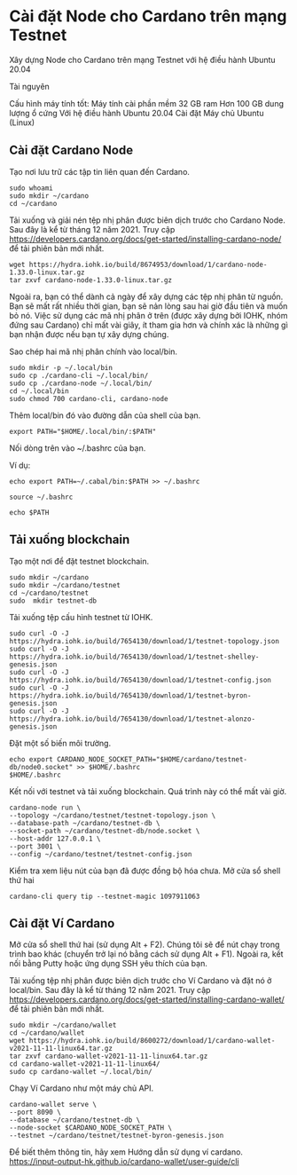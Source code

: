 Cài đặt Node cho Cardano trên mạng Testnet
========================
Xây dựng Node cho Cardano trên mạng Testnet với hệ điều hành Ubuntu 20.04

Tài nguyên

Cấu hình máy tính tốt:
Máy tính cài phần mềm 32 GB ram 
Hơn 100 GB dung lượng ổ cứng 
Với hệ điều hành Ubuntu 20.04
Cài đặt Máy chủ Ubuntu (Linux)

Cài đặt Cardano Node
-----

Tạo nơi lưu trữ các tập tin liên quan đến Cardano.

```
sudo whoami
sudo mkdir ~/cardano
cd ~/cardano
```

Tải xuống và giải nén tệp nhị phân được biên dịch trước cho Cardano Node. Sau đây là kể từ tháng 12 năm 2021. Truy cập https://developers.cardano.org/docs/get-started/installing-cardano-node/ để tải phiên bản mới nhất.

```
wget https://hydra.iohk.io/build/8674953/download/1/cardano-node-1.33.0-linux.tar.gz
tar zxvf cardano-node-1.33.0-linux.tar.gz
```

Ngoài ra, bạn có thể dành cả ngày để xây dựng các tệp nhị phân từ nguồn. Bạn sẽ mất rất nhiều thời gian, bạn sẽ nản lòng sau hai giờ đầu tiên và muốn bỏ nó. Việc sử dụng các mã nhị phân ở trên (được xây dựng bởi IOHK, nhóm đứng sau Cardano) chỉ mất vài giây, ít tham gia hơn và chính xác là những gì bạn nhận được nếu bạn tự xây dựng chúng.

Sao chép hai mã nhị phân chính vào local/bin.

```
sudo mkdir -p ~/.local/bin
sudo cp ./cardano-cli ~/.local/bin/
sudo cp ./cardano-node ~/.local/bin/
cd ~/.local/bin
sudo chmod 700 cardano-cli, cardano-node
```

Thêm local/bin đó vào đường dẫn của shell của bạn.

```
export PATH="$HOME/.local/bin/:$PATH"
```

Nối dòng trên vào ~/.bashrc của bạn. 

Ví dụ: 

```
echo export PATH=~/.cabal/bin:$PATH >> ~/.bashrc

source ~/.bashrc

echo $PATH
```

Tải xuống blockchain
------

Tạo một nơi để đặt testnet blockchain.

```
sudo mkdir ~/cardano
sudo mkdir ~/cardano/testnet
cd ~/cardano/testnet
sudo  mkdir testnet-db
```

Tải xuống tệp cấu hình testnet từ IOHK.

```
sudo curl -O -J https://hydra.iohk.io/build/7654130/download/1/testnet-topology.json
sudo curl -O -J https://hydra.iohk.io/build/7654130/download/1/testnet-shelley-genesis.json
sudo curl -O -J https://hydra.iohk.io/build/7654130/download/1/testnet-config.json
sudo curl -O -J https://hydra.iohk.io/build/7654130/download/1/testnet-byron-genesis.json
sudo curl -O -J https://hydra.iohk.io/build/7654130/download/1/testnet-alonzo-genesis.json
```

Đặt một số biến môi trường.

```
echo export CARDANO_NODE_SOCKET_PATH="$HOME/cardano/testnet-db/node0.socket" >> $HOME/.bashrc
$HOME/.bashrc
```

Kết nối với testnet và tải xuống blockchain. Quá trình này có thể mất vài giờ.

```
cardano-node run \
--topology ~/cardano/testnet/testnet-topology.json \
--database-path ~/cardano/testnet-db \
--socket-path ~/cardano/testnet-db/node.socket \
--host-addr 127.0.0.1 \
--port 3001 \
--config ~/cardano/testnet/testnet-config.json
```

Kiểm tra xem liệu nút của bạn đã được đồng bộ hóa chưa.
Mở cửa sổ shell thứ hai 

```
cardano-cli query tip --testnet-magic 1097911063
```

Cài đặt Ví Cardano
-----

Mở cửa sổ shell thứ hai (sử dụng Alt + F2). Chúng tôi sẽ để nút chạy trong trình bao khác (chuyển trở lại nó bằng cách sử dụng Alt + F1). Ngoài ra, kết nối bằng Putty hoặc ứng dụng SSH yêu thích của bạn.

Tải xuống tệp nhị phân được biên dịch trước cho Ví Cardano và đặt nó ở local/bin. Sau đây là kể từ tháng 12 năm 2021. Truy cập https://developers.cardano.org/docs/get-started/installing-cardano-wallet/ để tải phiên bản mới nhất.

```
sudo mkdir ~/cardano/wallet
cd ~/cardano/wallet
wget https://hydra.iohk.io/build/8600272/download/1/cardano-wallet-v2021-11-11-linux64.tar.gz
tar zxvf cardano-wallet-v2021-11-11-linux64.tar.gz
cd cardano-wallet-v2021-11-11-linux64/
sudo cp cardano-wallet ~/.local/bin/
```

Chạy Ví Cardano như một máy chủ API.

```
cardano-wallet serve \
--port 8090 \
--database ~/cardano/testnet-db \
--node-socket $CARDANO_NODE_SOCKET_PATH \
--testnet ~/cardano/testnet/testnet-byron-genesis.json
```

Để biết thêm thông tin, hãy xem Hướng dẫn sử dụng ví cardano.
https://input-output-hk.github.io/cardano-wallet/user-guide/cli